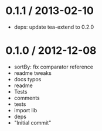 
0.1.1 / 2013-02-10 
==================

  * deps: update tea-extend to 0.2.0

0.1.0 / 2012-12-08 
==================

  * sortBy: fix comparator reference
  * readme tweaks
  * docs typos
  * readme
  * Tests
  * comments
  * tests
  * import lib
  * deps
  * "Initial commit"

